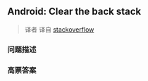 ## Android: Clear the back stack

> 译者 译自 [stackoverflow](http://stackoverflow.com/questions/5794506/android-clear-the-back-stack) 

### 问题描述 

### 高票答案 

